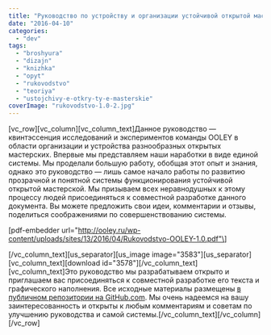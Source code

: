 ```yaml
---
title: "Руководство по устройству и организации устойчивой открытой мастерской 1.0"
date: "2016-04-10"
categories: 
  - "dev"
tags: 
  - "broshyura"
  - "dizajn"
  - "knizhka"
  - "opyt"
  - "rukovodstvo"
  - "teoriya"
  - "ustojchivy-e-otkry-ty-e-masterskie"
coverImage: "rukovodstvo-1.0-2.jpg"
---
```


\[vc\_row\]\[vc\_column\]\[vc\_column\_text\]Данное руководство — квинтэссенция исследований и экспериментов команды OOLEY в области организации и устройства разнообразных открытых мастерских. Впервые мы представляем наши наработки в виде единой системы. Мы проделали большую работу, обобщая этот опыт и знания, однако это руководство — лишь самое начало работы по развитию прозрачной и понятной системы функционирования устойчивой открытой мастерской. Мы призываем всех неравнодушных к этому процессу людей присоединяться к совместной разработке данного документа. Вы можете предложить свои идеи, комментарии и отзывы, поделиться соображениями по совершенствованию системы.

\[pdf-embedder url="http://ooley.ru/wp-content/uploads/sites/13/2016/04/Rukovodstvo-OOLEY-1.0.pdf"\]

\[/vc\_column\_text\]\[us\_separator\]\[us\_image image="3583"\]\[us\_separator\]\[vc\_column\_text\]\[download id="3578"\]\[/vc\_column\_text\]\[vc\_column\_text\]Это руководство мы разрабатываем открыто и приглашаем вас присоединяться к совместной разработке его текста и графического наполнения. Все исходные материалы размещены [в публичном репозитории на GitHub.com](https://github.com/fondfrukt/OOLEY-handbook). Мы очень надеемся на вашу заинтересованность и открыты к любым комментариям и советам по улучшению руководства и самой системы.\[/vc\_column\_text\]\[/vc\_column\]\[/vc\_row\]
